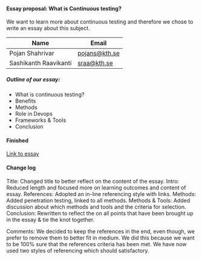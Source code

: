 #### Essay proposal: What is Continuous testing?

We want to learn more about continuous testing and therefore we chose to write an essay about this subject. 

| Name | Email |
| ------ | ------ |
| Pojan Shahrivar | pojans@kth.se |
| Sashikanth Raavikanti | sraa@kth.se |

##### Outline of our essay:
- What is continuous testing?
- Benefits
- Methods
- Role in Devops
- Frameworks & Tools
- Conclusion

#### Finished
[Link to essay](https://medium.com/pojans-sraa/what-is-continuous-testing-1d6a40439382?source=friends_link&sk=9b4a17997204fcc9771288954c630d4e)

#### Change log

Title: Changed title to better reflect on the content of the essay.
Intro: Reduced length and focused more on learning outcomes and content of essay.
References: Adopted an in-line referencing style with links.
Methods: Added penetration testing, linked to all methods.
Methods & Tools: Added discussion about which methods and tools and the  criteria for selection.
Conclusion: Rewritten to reflect the on all points that have been brought up in the essay & tie the knot together.

Comments: We decided to keep the references in the end, even though, we prefer to remove them to better fit in medium. We did this because we want to be 100% sure that the references criteria has been met. We have now used two styles of referencing which should satisfactory.